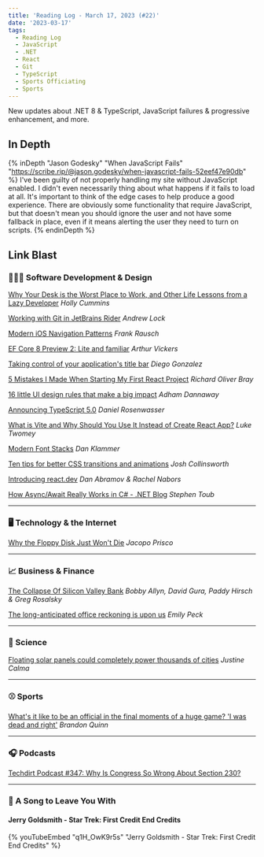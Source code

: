 ```yaml
---
title: 'Reading Log - March 17, 2023 (#22)'
date: '2023-03-17'
tags:
  - Reading Log
  - JavaScript
  - .NET
  - React
  - Git
  - TypeScript
  - Sports Officiating
  - Sports
---
```


New updates about .NET 8 & TypeScript, JavaScript failures & progressive enhancement, and more.
<!-- excerpt -->

<h2 class="old">In Depth</h2>

{% inDepth "Jason Godesky" "When JavaScript Fails" "https://scribe.rip/@jason.godesky/when-javascript-fails-52eef47e90db" %}
    I've been guilty of not properly handling my site without JavaScript enabled. I didn't even necessarily thing about what happens if it fails to load at all. It's important to think of the edge cases to help produce a good experience. There are obviously some functionality that require JavaScript, but that doesn't mean you should ignore the user and not have some fallback in place, even if it means alerting the user they need to turn on scripts.
{% endinDepth %}

<h2 class="old">Link Blast</h2>

### 👨🏼‍💻 Software Development & Design

[Why Your Desk is the Worst Place to Work, and Other Life Lessons from a Lazy Developer](https://blog.container-solutions.com/why-your-desk-is-the-worst-place-to-work-and-other-life-lessons-from-a-lazy-developer) *Holly Cummins*

[Working with Git in JetBrains Rider](https://andrewlock.net/working-with-git-in-jetbrains-rider/) *Andrew Lock*

[Modern iOS Navigation Patterns](https://frankrausch.com/ios-navigation) *Frank Rausch*

[EF Core 8 Preview 2: Lite and familiar](https://devblogs.microsoft.com/dotnet/announcing-ef8-preview-2/) *Arthur Vickers*

[Taking control of your application's title bar](https://blogs.windows.com/msedgedev/2023/03/14/taking-control-of-your-applications-title-bar/) *Diego Gonzalez*

[5 Mistakes I Made When Starting My First React Project](https://css-tricks.com/5-mistakes-starting-react/) *Richard Oliver Bray*

[16 little UI design rules that make a big impact](https://www.adhamdannaway.com/blog/ui-design/16-ui-design-rules) *Adham Dannaway*

[Announcing TypeScript 5.0](https://devblogs.microsoft.com/typescript/announcing-typescript-5-0/) *Daniel Rosenwasser*

[What is Vite and Why Should You Use It Instead of Create React App?](https://luketheweb.dev/blog/what-is-vite-and-why-should-you-use-it-instead-of-create-react-app) *Luke Twomey*

[Modern Font Stacks](https://modernfontstacks.com/) *Dan Klammer*

[Ten tips for better CSS transitions and animations](https://joshcollinsworth.com/blog/great-transitions) *Josh Collinsworth*

[Introducing react.dev](https://react.dev/blog/2023/03/16/introducing-react-dev) *Dan Abramov & Rachel Nabors*

[How Async/Await Really Works in C# - .NET Blog](https://devblogs.microsoft.com/dotnet/how-async-await-really-works/) *Stephen Toub*

---

### 🖥 Technology & the Internet

[Why the Floppy Disk Just Won't Die](https://www.wired.com/story/why-the-floppy-disk-just-wont-die/) *Jacopo Prisco*

---

### 📈 Business & Finance

[The Collapse Of Silicon Valley Bank](https://www.npr.org/sections/money/2023/03/14/1163200179/the-collapse-of-silicon-valley-bank) *Bobby Allyn, David Gura, Paddy Hirsch & Greg Rosalsky*

[The long-anticipated office reckoning is upon us](https://www.axios.com/2023/03/16/the-long-anticipated-office-reckoning-is-upon-us) *Emily Peck*

---

### 🔬 Science

[Floating solar panels could completely power thousands of cities](https://www.theverge.com/2023/3/14/23639474/floating-solar-panels-power-cities-renewable-energy) *Justine Calma*

---

### ⚾ Sports

[What's it like to be an official in the final moments of a huge game? 'I was dead and right'](https://theathletic.com/4257621/2023/03/14/officiating-ncaa-tournament-super-bowl-big-moments/) *Brandon Quinn*

---

### 🎧 Podcasts

[Techdirt Podcast #347: Why Is Congress So Wrong About Section 230?](https://www.techdirt.com/2023/03/15/techdirt-podcast-episode-347-why-is-congress-so-wrong-about-section-230/)

---

### 🎵 A Song to Leave You With

#### Jerry Goldsmith - Star Trek: First Credit End Credits

{% youTubeEmbed "q1H_OwK9r5s" "Jerry Goldsmith - Star Trek: First Credit End Credits" %}